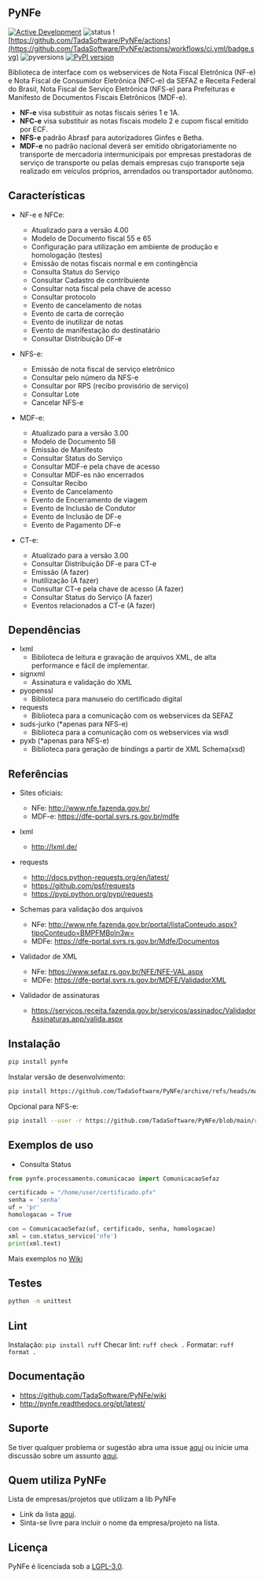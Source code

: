 ## PyNFe

[![Active Development](https://img.shields.io/badge/Maintenance%20Level-Actively%20Developed-brightgreen.svg)](https://gist.github.com/cheerfulstoic/d107229326a01ff0f333a1d3476e068d)
![status](https://img.shields.io/badge/status-stable-green.svg) ![https://github.com/TadaSoftware/PyNFe/actions](https://github.com/TadaSoftware/PyNFe/actions/workflows/ci.yml/badge.svg) ![pyversions](https://img.shields.io/badge/python-3.8%20%7C%203.9%20%7C%203.10%20%7C%203.11%20%7C%203.12%20%7C%203.13-blue)
[![PyPI version](https://badge.fury.io/py/pynfe.svg)](https://badge.fury.io/py/pynfe)




Biblioteca de interface com os webservices de Nota Fiscal Eletrônica (NF-e) e Nota Fiscal de Consumidor Eletrônica (NFC-e) da SEFAZ e Receita Federal do Brasil, Nota Fiscal de Serviço Eletrônica (NFS-e) para Prefeituras e Manifesto de Documentos Fiscais Eletrônicos (MDF-e).

- **NF-e** visa substituir as notas fiscais séries 1 e 1A.
- **NFC-e** visa substituir as notas fiscais modelo 2 e cupom fiscal emitido por ECF.
- **NFS-e** padrão Abrasf para autorizadores Ginfes e Betha.
- **MDF-e** no padrão nacional deverá ser emitido obrigatoriamente no transporte de mercadoria intermunicipais por empresas prestadoras de serviço de transporte ou pelas demais empresas cujo transporte seja realizado em veículos próprios, arrendados ou transportador autônomo.


Características
------------

* NF-e e NFCe:
    * Atualizado para a versão 4.00
    * Modelo de Documento fiscal 55 e 65
    * Configuração para utilização em ambiente de produção e homologação (testes)
    * Emissão de notas fiscais normal e em contingência
    * Consulta Status do Serviço
    * Consultar Cadastro de contribuiente
    * Consultar nota fiscal pela chave de acesso
    * Consultar protocolo
    * Evento de cancelamento de notas
    * Evento de carta de correção
    * Evento de inutilizar de notas
    * Evento de manifestação do destinatário
    * Consultar Distribuição DF-e

* NFS-e:
    * Emissão de nota fiscal de serviço eletrônico
    * Consultar pelo número da NFS-e
    * Consultar por RPS (recibo provisório de serviço)
    * Consultar Lote
    * Cancelar NFS-e

* MDF-e:
    * Atualizado para a versão 3.00
    * Modelo de Documento 58
    * Emissão de Manifesto
    * Consultar Status do Serviço
    * Consultar MDF-e pela chave de acesso
    * Consultar MDF-es não encerrados
    * Consultar Recibo
    * Evento de Cancelamento
    * Evento de Encerramento de viagem
    * Evento de Inclusão de Condutor
    * Evento de Inclusão de DF-e
    * Evento de Pagamento DF-e

* CT-e:
    * Atualizado para a versão 3.00
    * Consultar Distribuição DF-e para CT-e
    * Emissão (A fazer)
    * Inutilização (A fazer)
    * Consultar CT-e pela chave de acesso (A fazer)
    * Consultar Status do Serviço (A fazer)
    * Eventos relacionados a CT-e (A fazer)

Dependências
------------

- lxml
  - Biblioteca de leitura e gravação de arquivos XML, de alta performance e fácil de implementar.
- signxml
  - Assinatura e validação do XML
- pyopenssl
  - Biblioteca para manuseio do certificado digital
- requests
  - Biblioteca para a comunicação com os webservices da SEFAZ
- suds-jurko (*apenas para NFS-e)
  - Biblioteca para a comunicação com os webservices via wsdl
- pyxb (*apenas para NFS-e)
  - Biblioteca para geração de bindings a partir de XML Schema(xsd)

Referências
-----------

- Sites oficiais:
  - NFe: http://www.nfe.fazenda.gov.br/
  - MDF-e: https://dfe-portal.svrs.rs.gov.br/mdfe

- lxml
  - http://lxml.de/

- requests
  - http://docs.python-requests.org/en/latest/
  - https://github.com/psf/requests
  - https://pypi.python.org/pypi/requests

- Schemas para validação dos arquivos
  - NFe: http://www.nfe.fazenda.gov.br/portal/listaConteudo.aspx?tipoConteudo=BMPFMBoln3w=
  - MDFe: https://dfe-portal.svrs.rs.gov.br/Mdfe/Documentos

- Validador de XML
  - NFe: https://www.sefaz.rs.gov.br/NFE/NFE-VAL.aspx
  - MDFe: https://dfe-portal.svrs.rs.gov.br/MDFE/ValidadorXML

- Validador de assinaturas
  - https://servicos.receita.fazenda.gov.br/servicos/assinadoc/ValidadorAssinaturas.app/valida.aspx

Instalação
-----------

```sh
pip install pynfe
```

Instalar versão de desenvolvimento:

```sh
pip install https://github.com/TadaSoftware/PyNFe/archive/refs/heads/main.zip
```

Opcional para NFS-e:

```sh
pip install --user -r https://github.com/TadaSoftware/PyNFe/blob/main/requirements-nfse.txt
```

Exemplos de uso
-----------
  - Consulta Status

```python
from pynfe.processamento.comunicacao import ComunicacaoSefaz

certificado = "/home/user/certificado.pfx"
senha = 'senha'
uf = 'pr'
homologacao = True

con = ComunicacaoSefaz(uf, certificado, senha, homologacao)
xml = con.status_servico('nfe')
print(xml.text)
```

  Mais exemplos no [Wiki](https://github.com/TadaSoftware/PyNFe/wiki)


Testes
-----------

```sh
python -m unittest
```

Lint
-----------

Instalação: `pip install ruff`
Checar lint: `ruff check .`
Formatar: `ruff format .`


Documentação
-----------
- https://github.com/TadaSoftware/PyNFe/wiki
- http://pynfe.readthedocs.org/pt/latest/


Suporte
-----------
Se tiver qualquer problema or sugestão abra uma issue [aqui](https://github.com/TadaSoftware/PyNFe/issues) ou inicie uma discussão sobre um assunto [aqui](https://github.com/TadaSoftware/PyNFe/discussions).


Quem utiliza PyNFe
-----------
Lista de empresas/projetos que utilizam a lib PyNFe 
- Link da lista [aqui](https://github.com/TadaSoftware/PyNFe/wiki/Quem-utiliza-PyNFe).
- Sinta-se livre para incluir o nome da empresa/projeto na lista.


Licença
-----------
PyNFe é licenciada sob a [LGPL-3.0](LICENSE).
